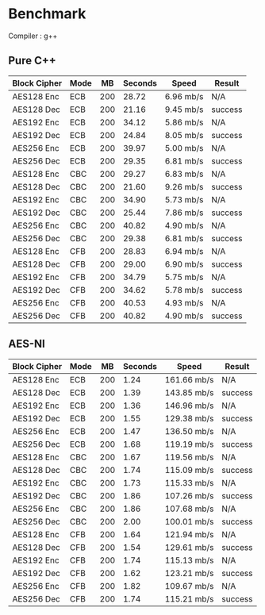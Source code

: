 # Benchmark

Compiler : g++

## Pure C++

| Block Cipher | Mode | MB | Seconds | Speed | Result |
| ------------ | ---- | -- | ------- | ----- | ------ |
| AES128 Enc | ECB | 200 | 28.72 | 6.96 mb/s | N/A |
| AES128 Dec | ECB | 200 | 21.16 | 9.45 mb/s | success |
| AES192 Enc | ECB | 200 | 34.12 | 5.86 mb/s | N/A |
| AES192 Dec | ECB | 200 | 24.84 | 8.05 mb/s | success |
| AES256 Enc | ECB | 200 | 39.97 | 5.00 mb/s | N/A |
| AES256 Dec | ECB | 200 | 29.35 | 6.81 mb/s | success |
| AES128 Enc | CBC | 200 | 29.27 | 6.83 mb/s | N/A |
| AES128 Dec | CBC | 200 | 21.60 | 9.26 mb/s | success |
| AES192 Enc | CBC | 200 | 34.90 | 5.73 mb/s | N/A |
| AES192 Dec | CBC | 200 | 25.44 | 7.86 mb/s | success |
| AES256 Enc | CBC | 200 | 40.82 | 4.90 mb/s | N/A |
| AES256 Dec | CBC | 200 | 29.38 | 6.81 mb/s | success |
| AES128 Enc | CFB | 200 | 28.83 | 6.94 mb/s | N/A |
| AES128 Dec | CFB | 200 | 29.00 | 6.90 mb/s | success |
| AES192 Enc | CFB | 200 | 34.79 | 5.75 mb/s | N/A |
| AES192 Dec | CFB | 200 | 34.62 | 5.78 mb/s | success |
| AES256 Enc | CFB | 200 | 40.53 | 4.93 mb/s | N/A |
| AES256 Dec | CFB | 200 | 40.82 | 4.90 mb/s | success |

## AES-NI

| Block Cipher | Mode | MB | Seconds | Speed | Result |
| ------------ | ---- | -- | ------- | ----- | ------ |
| AES128 Enc | ECB | 200 | 1.24 | 161.66 mb/s | N/A |
| AES128 Dec | ECB | 200 | 1.39 | 143.85 mb/s | success |
| AES192 Enc | ECB | 200 | 1.36 | 146.96 mb/s | N/A |
| AES192 Dec | ECB | 200 | 1.55 | 129.38 mb/s | success |
| AES256 Enc | ECB | 200 | 1.47 | 136.50 mb/s | N/A |
| AES256 Dec | ECB | 200 | 1.68 | 119.19 mb/s | success |
| AES128 Enc | CBC | 200 | 1.67 | 119.56 mb/s | N/A |
| AES128 Dec | CBC | 200 | 1.74 | 115.09 mb/s | success |
| AES192 Enc | CBC | 200 | 1.73 | 115.33 mb/s | N/A |
| AES192 Dec | CBC | 200 | 1.86 | 107.26 mb/s | success |
| AES256 Enc | CBC | 200 | 1.86 | 107.68 mb/s | N/A |
| AES256 Dec | CBC | 200 | 2.00 | 100.01 mb/s | success |
| AES128 Enc | CFB | 200 | 1.64 | 121.94 mb/s | N/A |
| AES128 Dec | CFB | 200 | 1.54 | 129.61 mb/s | success |
| AES192 Enc | CFB | 200 | 1.74 | 115.13 mb/s | N/A |
| AES192 Dec | CFB | 200 | 1.62 | 123.21 mb/s | success |
| AES256 Enc | CFB | 200 | 1.82 | 109.67 mb/s | N/A |
| AES256 Dec | CFB | 200 | 1.74 | 115.21 mb/s | success |
